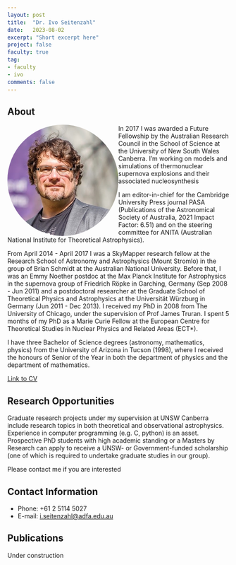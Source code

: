 ```yaml
---
layout: post
title:  "Dr. Ivo Seitenzahl"
date:   2023-08-02
excerpt: "Short excerpt here"
project: false
faculty: true
tag:
- faculty
- ivo
comments: false
---
```


## About
<img src="/assets/img/IvoSeitenzahl.jpg" style="float: left; border-radius: 50%; width: 50%" />
In 2017 I was awarded a Future Fellowship by the Australian Research Council in the School of Science at the University of New South Wales Canberra. I’m working on models and simulations of thermonuclear supernova explosions and their associated nucleosynthesis

I am editor-in-chief for the Cambridge University Press journal PASA (Publications of the Astronomical Society of Australia, 2021 Impact Factor: 6.51) and on the steering committee for ANITA (Australian National Institute for Theoretical Astrophysics).

From April 2014 - April 2017 I was a SkyMapper research fellow at the Research School of Astronomy and Astrophysics (Mount Stromlo) in the group of Brian Schmidt at the Australian National University. 
Before that, I was an Emmy Noether postdoc at the Max Planck Institute for Astrophysics in the supernova group of Friedrich Röpke in Garching, Germany (Sep 2008 - Jun 2011) and a postdoctoral researcher at the Graduate School of Theoretical Physics and Astrophysics at the Universität Würzburg in Germany (Jun 2011 - Dec 2013).
I received my PhD in 2008 from The University of Chicago, under the supervision of Prof James Truran. I spent 5 months of my PhD as a Marie Curie Fellow at the European Centre for Theoretical Studies in Nuclear Physics and Related Areas (ECT*).


I have three Bachelor of Science degrees (astronomy, mathematics, physics) from the University of Arizona in Tucson (1998), where I received the honours of Senior of the Year in both the department of physics and the department of mathematics. 

[Link to CV](/)

## Research Opportunities
Graduate research projects under my supervision at UNSW Canberra include research topics in both theoretical and observational astrophysics. Experience in computer programming (e.g. C, python) is an asset. Prospective PhD students with high academic standing or a Masters by Research can apply to receive a UNSW- or Government-funded scholarship (one of which is required to undertake graduate studies in our group).

Please contact me if you are interested


## Contact Information

 - Phone: +61 2 5114 5027
 - E-mail: [i.seitenzahl@adfa.edu.au](mailto:i.seitenzahl@adfa.edu.au)

## Publications

Under construction